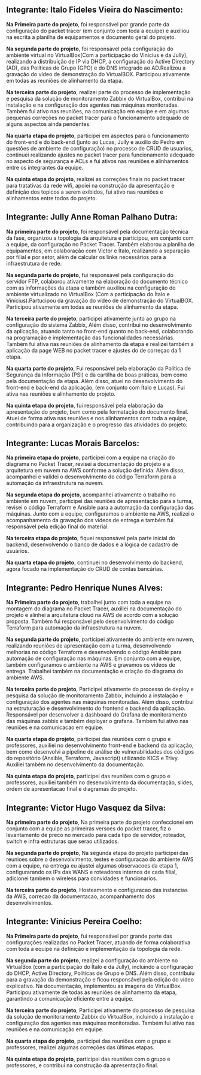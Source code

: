 ## Integrante: Italo Fideles Vieira do Nascimento:

**Na Primeira parte do projeto**, foi responsável por grande parte da configuração do packet tracer (em conjunto com toda a equipe) e auxiliou na escrita a planilha de equipamentos e documento geral do projeto.

**Na segunda parte do projeto**, foi responsável pela configuração do ambiente virtual no VirtualBox(Com a participação do Vinícius e da Jully), realizando a distribuição de IP via DHCP, a configuração do Active Directory (AD), das Políticas de Grupo (GPO) e do DNS integrado ao AD.Realizou a gravação do vídeo de demonstração do VirtualBOX.
Participou ativamente em todas as reuniões de alinhamento da etapa.

**Na terceira parte do projeto**, realizei parte do processo de implementação e pesquisa da solução de monitoramento Zabbix do VirtualBox, contribui na instalação e na configuração dos agentes nas máquinas monitoradas. Também fui ativo nas reuniões, na comunicação em equipe e em algumas pequenas correções no packet tracer para o funcionamento adequado de alguns aspectos ainda pendentes.

**Na quarta etapa do projeto**, participei em aspectos para o funcionamento do front-end e do back-end (junto ao Lucas, Jully e auxilio do Pedro em questões de ambiente de configuração) no processo de CRUD de usuarios, continuei realizando ajustes no packet tracer para funcionamento adequado no aspecto de segurança e ACLs e fui ativos nas reuniões e alinhamentos entre os integrantes da equipe.

**Na quinta etapa do projeto**, realizei as correções finais no packet tracer para tratativas da rede wifi, apoiei na construção da apresentação e definição dos topicos a serem exibidos, fui ativo nas reuniões e alinhamentos entre todos do projeto.


## Integrante: Jully Anne Roman Palhano Dutra:

**Na primeira parte do projeto**, foi responsável pela documentação técnica da fase, organizou a topologia da arquitetura e participou, em conjunto com a equipe, da configuração no Packet Tracer. Também elaborou a planilha de equipamentos, em colaboração com Victor e Ítalo, realizando a separação por filial e por setor, além de calcular os links necessários para a infraestrutura de rede.

**Na segunda parte do projeto**, fui responsável pela configuração do servidor FTP, colaborou ativamente na elaboração do documento técnico com as informações da etapa e também auxiliou na configuração do ambiente virtualizado no VirtualBox (Com a participação do Ítalo e Vinícius).Partucipou da gravação do vídeo de demonstração do VirtualBOX.
Participou ativamente em todas as reuniões de alinhamento da etapa.

**Na terceira parte do projeto**, participei ativamente junto ao grupo na configuração do sistema Zabbix, Além disso, contribui no desenvolvimento da aplicação, atuando tanto no front-end quanto no back-end, colaborando na programação e implementação das funcionalidades necessárias. Também fui ativa nas reuniões de alinhamento da etapa e realizei também a aplicação da page WEB no packet tracer e ajustes do de correçao da 1 etapa.

**Na quarta parte do projeto**, Fui responsável pela elaboração da Política de Segurança da Informação (PSI) e da cartilha de boas práticas, bem como pela documentação da etapa. Além disso, atuei no desenvolvimento do front-end e back-end da aplicação, (em conjunto com Ítalo e Lucas). Fui ativa nas reuniões e alinhamento do projeto.

**Na quinta etapa do projeto**, fui responsável pela elaboração da apresentação do projeto, bem como pela formatação do documento final. Atuei de forma ativa nas reuniões e nos alinhamentos com toda a equipe, contribuindo para a organização e o progresso das atividades do projeto.

## Integrante: Lucas Morais Barcelos:

**Na primeira etapa do projeto**, participei com a equipe na criação do diagrama no Packet Tracer, revisei a documentação do projeto e a arquitetura em nuvem na AWS conforme a solução definida. Além disso, acompanhei e validei o desenvolvimento do código Terraform para a automação da infraestrutura na nuvem.

**Na segunda etapa do projeto**, acompanhei ativamente o trabalho no ambiente em nuvem, participei das reuniões de apresentação para a turma, revisei o código Terraform e Ansible para a automação da configuração das máquinas. Junto com a equipe, configuramos o ambiente na AWS, realizei o acompanhamento da gravação dos vídeos de entrega e também fui responsável pela edição final do material.

**Na terceira etapa do projeto**, fiquei responsável pela parte inicial do backend, desenvolvendo o banco de dados e a lógica de cadastro de usuários.

**Na quarta etapa do projeto**, continuei no desenvolvimento do backend, agora focado na implementação do CRUD de contas bancárias.


## Integrante: Pedro Henrique Nunes Alves:

**Na Primeira parte do projeto**, trabalhei junto com toda a equipe na montagem do diagrama no Packet Tracer, auxiliei na documentação do projeto e alinhei a arquitetura cloud na AWS de acordo com a solução proposta. Também fui responsável pelo desenvolvimento do código Terraform para automação da infraestrutura na nuvem.

**Na segunda parte do projeto**, participei ativamente do ambiente em nuvem, realizando reuniões de apresentação com a turma, desenvolvendo melhorias no código Terraform e desenvolvendo o código Ansible para automação de configuração nas máquinas. Em conjunto com a equipe, também configuramos o ambiente na AWS e gravamos os vídeos de entrega. Trabalhei também na documentação e criação do diagrama do ambiente AWS.

**Na terceira parte do projeto**, Participei ativamente do processo de deploy e pesquisa da solução de monitoramento Zabbix, incluindo a instalação e configuração dos agentes nas máquinas monitoradas. Além disso, contribuí na estruturação e desenvolvimento do frontend e backend da aplicação. Responsável por desenvolver a dashboard do Grafana de monitoramento das máquinas zabbix e também deployar o grafana. Também fui ativo nas reuniões e na comunicacao em equipe.

**Na quarta etapa do projeto**, participei das reuniões com o grupo e professores, auxiliei no desenvolvimento front-end e backend da aplicação, bem como desenvolvi a pipeline de análise de vulnerabilidades dos códigos do repositório (Ansible, Terraform, Javascript) utilizando KICS e Trivy. Auxiliei também no desenvolvimento da documentação.

**Na quinta etapa do projeto**, participei das reuniões com o grupo e professores, auxiliei também no desenvolvimento da documentação, slides, ordem de apresentacao final e diagramas do projeto.


## Integrante: Victor Hugo Vasquez da Silva:

**Na primeira parte do projeto**, Na primeira parte do projeto confeccionei em conjunto com a equipe as primeiras versoes do packet tracer, fiz o levantamento de preco no mercado para cada tipo de servidor, roteador, switch e infra estruturas que serao utilizados.

**Na segunda parte do projeto**, Na segunda etapa do projeto participei das reunioes sobre o desenvolvimento, testes e configuracao do ambiente AWS com a equipe, na entrega eu ajustei algumas observacoes da etapa 1, configurarando os IPs das WANS e roteadores internos de cada filial, adicionei tambem o wireless para convidades e funcionarios.

**Na terceira parte do projeto**, Hosteamento e configuracao das instancias da AWS, correcao da documentacao, acompanhamento dos desenvolvimentos.


## Integrante: Vinícius Pereira Coelho:

**Na Primeira parte do projeto**, fui responsável por grande parte das configurações realizadas no Packet Tracer, atuando de forma colaborativa com toda a equipe na definição e implementação da topologia da rede. 

**Na segunda parte do projeto**, realizei a configuração do ambiente no VirtualBox (com a participação do Ítalo e da Jully), incluindo a configuração do DHCP, Active Directory, Políticas de Grupo e DNS. Além disso, contribuiu para a gravação da demonstração e ficou responsável pela edição do vídeo explicativo. Na documentação, implementou as imagens do VirtualBox. Participou ativamente de todas as reuniões de alinhamento da etapa, garantindo a comunicação eficiente entre a equipe.

**Na terceira parte do projeto**, Participei ativamente do processo de pesquisa da solução de monitoramento Zabbix do VirtualBox, incluindo a instalação e configuração dos agentes nas máquinas monitoradas. Também fui ativo nas reuniões e na comunicação em equipe.

**Na quarta etapa do projeto**, participei das reuniões com o grupo e professores, realizei algumas correções das últimas etapas. 

**Na quinta etapa do projeto**, participei das reuniões com o grupo e professores, e contribui na construção da apresentação final. 

